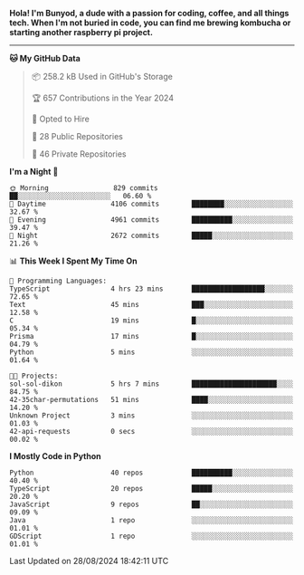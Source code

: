 <p>
<b>Hola! I'm Bunyod, a dude with a passion for coding, coffee, and all things tech. When I'm not buried in code, you can find me brewing kombucha or starting another raspberry pi project.</b>
</p>

---

<!--START_SECTION:waka-->
**🐱 My GitHub Data** 

> 📦 258.2 kB Used in GitHub's Storage 
 > 
> 🏆 657 Contributions in the Year 2024
 > 
> 💼 Opted to Hire
 > 
> 📜 28 Public Repositories 
 > 
> 🔑 46 Private Repositories 
 > 
**I'm a Night 🦉** 

```text
🌞 Morning                829 commits         ██░░░░░░░░░░░░░░░░░░░░░░░   06.60 % 
🌆 Daytime                4106 commits        ████████░░░░░░░░░░░░░░░░░   32.67 % 
🌃 Evening                4961 commits        ██████████░░░░░░░░░░░░░░░   39.47 % 
🌙 Night                  2672 commits        █████░░░░░░░░░░░░░░░░░░░░   21.26 % 
```


📊 **This Week I Spent My Time On** 

```text
💬 Programming Languages: 
TypeScript               4 hrs 23 mins       ██████████████████░░░░░░░   72.65 % 
Text                     45 mins             ███░░░░░░░░░░░░░░░░░░░░░░   12.58 % 
C                        19 mins             █░░░░░░░░░░░░░░░░░░░░░░░░   05.34 % 
Prisma                   17 mins             █░░░░░░░░░░░░░░░░░░░░░░░░   04.79 % 
Python                   5 mins              ░░░░░░░░░░░░░░░░░░░░░░░░░   01.64 % 

🐱‍💻 Projects: 
sol-sol-dikon            5 hrs 7 mins        █████████████████████░░░░   84.75 % 
42-35char-permutations   51 mins             ████░░░░░░░░░░░░░░░░░░░░░   14.20 % 
Unknown Project          3 mins              ░░░░░░░░░░░░░░░░░░░░░░░░░   01.03 % 
42-api-requests          0 secs              ░░░░░░░░░░░░░░░░░░░░░░░░░   00.02 % 
```

**I Mostly Code in Python** 

```text
Python                   40 repos            ██████████░░░░░░░░░░░░░░░   40.40 % 
TypeScript               20 repos            █████░░░░░░░░░░░░░░░░░░░░   20.20 % 
JavaScript               9 repos             ██░░░░░░░░░░░░░░░░░░░░░░░   09.09 % 
Java                     1 repo              ░░░░░░░░░░░░░░░░░░░░░░░░░   01.01 % 
GDScript                 1 repo              ░░░░░░░░░░░░░░░░░░░░░░░░░   01.01 % 
```




 Last Updated on 28/08/2024 18:42:11 UTC
<!--END_SECTION:waka-->
